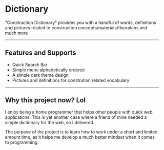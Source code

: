 # Dictionary
 
"Construction Dictionary" provides you with a handful of words, definitions and pictures related to construction concepts/materials/floorplans and much more

---

## Features and Supports
- Quick Search Bar
- Simple menu alphabetically ordered
- A simple dark theme design
- Pictures and definitions for constrution related vocabulary

---

## Why this project now? Lol
I enjoy being a home programmer that helps other people with quick web applications. This is yet another case where a friend of mine needed a simple dictionary for the web, so I delivered.

The purpose of the project is to learn how to work under a short and limited amount time, as it helps me develop a much better mindset when it comes to programming.
